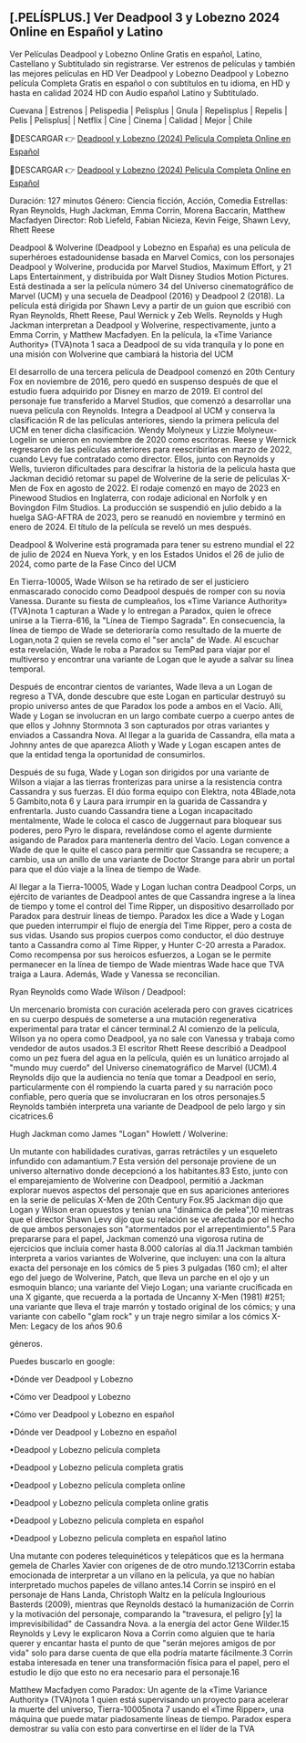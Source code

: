 ## [.PELÍSPLUS.] Ver Deadpool 3 y Lobezno 2024 Online en Español y Latino

Ver Películas Deadpool y Lobezno Online Gratis en español, Latino, Castellano y Subtitulado sin registrarse. Ver estrenos de películas y también las mejores películas en HD Ver Deadpool y Lobezno Deadpool y Lobezno película Completa Gratis en español o con subtítulos en tu idioma, en HD y hasta en calidad 2024 HD con Audio español Latino y Subtitulado.

Cuevana | Estrenos | Pelispedia | Pelisplus | Gnula | Repelisplus | Repelis | Pelis | Pelisplus| | Netflix | Cine | Cinema | Calidad | Mejor | Chile

🔴DESCARGAR 👉 [Deadpool y Lobezno (2024) Pelicula Completa Online en Español](https://cornercinema.com/es/movie/533535)

🔴DESCARGAR 👉 [Deadpool y Lobezno (2024) Pelicula Completa Online en Español](https://cornercinema.com/es/movie/533535)

Duración: 127 minutos Género: Ciencia ficción, Acción, Comedia Estrellas: Ryan Reynolds, Hugh Jackman, Emma Corrin, Morena Baccarin, Matthew Macfadyen Director: Rob Liefeld, Fabian Nicieza, Kevin Feige, Shawn Levy, Rhett Reese

Deadpool & Wolverine (Deadpool y Lobezno en España) es una película de superhéroes estadounidense basada en Marvel Comics, con los personajes Deadpool y Wolverine, producida por Marvel Studios, Maximum Effort, y 21 Laps Entertainment, y distribuida por Walt Disney Studios Motion Pictures. Está destinada a ser la película número 34 del Universo cinematográfico de Marvel (UCM) y una secuela de Deadpool (2016) y Deadpool 2 (2018). La película está dirigida por Shawn Levy a partir de un guion que escribió con Ryan Reynolds, Rhett Reese, Paul Wernick y Zeb Wells. Reynolds y Hugh Jackman interpretan a Deadpool y Wolverine, respectivamente, junto a Emma Corrin, y Matthew Macfadyen. En la película, la «Time Variance Authority» (TVA)nota 1​ saca a Deadpool de su vida tranquila y lo pone en una misión con Wolverine que cambiará la historia del UCM

El desarrollo de una tercera película de Deadpool comenzó en 20th Century Fox en noviembre de 2016, pero quedó en suspenso después de que el estudio fuera adquirido por Disney en marzo de 2019. El control del personaje fue transferido a Marvel Studios, que comenzó a desarrollar una nueva película con Reynolds. Integra a Deadpool al UCM y conserva la clasificación R de las películas anteriores, siendo la primera película del UCM en tener dicha clasificación. Wendy Molyneux y Lizzie Molyneux-Logelin se unieron en noviembre de 2020 como escritoras. Reese y Wernick regresaron de las películas anteriores para reescribirlas en marzo de 2022, cuando Levy fue contratado como director. Ellos, junto con Reynolds y Wells, tuvieron dificultades para descifrar la historia de la película hasta que Jackman decidió retomar su papel de Wolverine de la serie de películas X-Men de Fox en agosto de 2022. El rodaje comenzó en mayo de 2023 en Pinewood Studios en Inglaterra, con rodaje adicional en Norfolk y en Bovingdon Film Studios. La producción se suspendió en julio debido a la huelga SAG-AFTRA de 2023, pero se reanudó en noviembre y terminó en enero de 2024. El título de la película se reveló un mes después.

Deadpool & Wolverine está programada para tener su estreno mundial el 22 de julio de 2024 en Nueva York, y en los Estados Unidos el 26 de julio de 2024, como parte de la Fase Cinco del UCM

En Tierra-10005, Wade Wilson se ha retirado de ser el justiciero enmascarado conocido como Deadpool después de romper con su novia Vanessa. Durante su fiesta de cumpleaños, los «Time Variance Authority» (TVA)nota 1​ capturan a Wade y lo entregan a Paradox, quien le ofrece unirse a la Tierra-616, la "Línea de Tiempo Sagrada". En consecuencia, la línea de tiempo de Wade se deterioraría como resultado de la muerte de Logan,nota 2​ quien se revela como el "ser ancla" de Wade. Al escuchar esta revelación, Wade le roba a Paradox su TemPad para viajar por el multiverso y encontrar una variante de Logan que le ayude a salvar su línea temporal.

Después de encontrar cientos de variantes, Wade lleva a un Logan de regreso a TVA, donde descubre que este Logan en particular destruyó su propio universo antes de que Paradox los pode a ambos en el Vacío. Allí, Wade y Logan se involucran en un largo combate cuerpo a cuerpo antes de que ellos y Johnny Stormnota 3​ son capturados por otras variantes y enviados a Cassandra Nova. Al llegar a la guarida de Cassandra, ella mata a Johnny antes de que aparezca Alioth y Wade y Logan escapen antes de que la entidad tenga la oportunidad de consumirlos.

Después de su fuga, Wade y Logan son dirigidos por una variante de Wilson a viajar a las tierras fronterizas para unirse a la resistencia contra Cassandra y sus fuerzas. El dúo forma equipo con Elektra, nota 4​ Blade,nota 5​ Gambito,nota 6​ y Laura para irrumpir en la guarida de Cassandra y enfrentarla. Justo cuando Cassandra tiene a Logan incapacitado mentalmente, Wade le coloca el casco de Juggernaut para bloquear sus poderes, pero Pyro le dispara, revelándose como el agente durmiente asigando de Paradox para mantenerla dentro del Vacío. Logan convence a Wade de que le quite el casco para permitir que Cassandra se recupere; a cambio, usa un anillo de una variante de Doctor Strange para abrir un portal para que el dúo viaje a la línea de tiempo de Wade.

Al llegar a la Tierra-10005, Wade y Logan luchan contra Deadpool Corps, un ejército de variantes de Deadpool antes de que Cassandra ingrese a la línea de tiempo y tome el control del Time Ripper, un dispositivo desarrollado por Paradox para destruir líneas de tiempo. Paradox les dice a Wade y Logan que pueden interrumpir el flujo de energía del Time Ripper, pero a costa de sus vidas. Usando sus propios cuerpos como conductor, el dúo destruye tanto a Cassandra como al Time Ripper, y Hunter C-20 arresta a Paradox. Como recompensa por sus heroicos esfuerzos, a Logan se le permite permanecer en la línea de tiempo de Wade mientras Wade hace que TVA traiga a Laura. Además, Wade y Vanessa se reconcilian.

Ryan Reynolds como Wade Wilson / Deadpool:

Un mercenario bromista con curación acelerada pero con graves cicatrices en su cuerpo después de someterse a una mutación regenerativa experimental para tratar el cáncer terminal.2​ Al comienzo de la película, Wilson ya no opera como Deadpool, ya no sale con Vanessa y trabaja como vendedor de autos usados.3​ El escritor Rhett Reese describió a Deadpool como un pez fuera del agua en la película, quién es un lunático arrojado al "mundo muy cuerdo" del Universo cinematográfico de Marvel (UCM).4​ Reynolds dijo que la audiencia no tenía que tomar a Deadpool en serio, particularmente con él rompiendo la cuarta pared y su narración poco confiable, pero quería que se involucraran en los otros personajes.5​ Reynolds también interpreta una variante de Deadpool de pelo largo y sin cicatrices.6​

Hugh Jackman como James "Logan" Howlett / Wolverine:

Un mutante con habilidades curativas, garras retráctiles y un esqueleto infundido con adamantium.7​ Esta versión del personaje proviene de un universo alternativo donde decepcionó a los habitantes.8​3​ Esto, junto con el emparejamiento de Wolverine con Deadpool, permitió a Jackman explorar nuevos aspectos del personaje que en sus apariciones anteriores en la serie de películas X-Men de 20th Century Fox.9​5​ Jackman dijo que Logan y Wilson eran opuestos y tenían una "dinámica de pelea",10​ mientras que el director Shawn Levy dijo que su relación se ve afectada por el hecho de que ambos personajes son "atormentados por el arrepentimiento".5​ Para prepararse para el papel, Jackman comenzó una vigorosa rutina de ejercicios que incluía comer hasta 8.000 calorías al día.11​ Jackman también interpreta a varios variantes de Wolverine, que incluyen: una con la altura exacta del personaje en los cómics de 5 pies 3 pulgadas (160 cm); el alter ego del juego de Wolverine, Patch, que lleva un parche en el ojo y un esmoquin blanco; una variante del Viejo Logan; una variante crucificada en una X gigante, que recuerda a la portada de Uncanny X-Men (1981) #251; una variante que lleva el traje marrón y tostado original de los cómics; y una variante con cabello "glam rock" y un traje negro similar a los cómics X-Men: Legacy de los años 90.6​

géneros.

Puedes buscarlo en google:

•Dónde ver Deadpool y Lobezno

•Cómo ver Deadpool y Lobezno

•Cómo ver Deadpool y Lobezno en español

•Dónde ver Deadpool y Lobezno en español

•Deadpool y Lobezno película completa

•Deadpool y Lobezno película completa gratis

•Deadpool y Lobezno película completa online

•Deadpool y Lobezno película completa online gratis

•Deadpool y Lobezno pelicula completa en español

•Deadpool y Lobezno pelicula completa en español latino

Una mutante con poderes telequinéticos y telepáticos que es la hermana gemela de Charles Xavier con orígenes de de otro mundo.12​13​ Corrin estaba emocionada de interpretar a un villano en la película, ya que no habían interpretado muchos papeles de villano antes.14​ Corrin se inspiró en el personaje de Hans Landa, Christoph Waltz en la película Inglourious Basterds (2009), mientras que Reynolds destacó la humanización de Corrin y la motivación del personaje, comparando la "travesura, el peligro [y] la imprevisibilidad" de Cassandra Nova. a la energía del actor Gene Wilder.15​ Reynolds y Levy le explicaron Nova a Corrin como alguien que te haría querer y encantar hasta el punto de que "serán mejores amigos de por vida" solo para darse cuenta de que ella podría matarte fácilmente.3​ Corrin estaba interesada en tener una transformación física para el papel, pero el estudio le dijo que esto no era necesario para el personaje.16​

Matthew Macfadyen como Paradox: Un agente de la «Time Variance Authority» (TVA)nota 1​ quien está supervisando un proyecto para acelerar la muerte del universo, Tierra-10005nota 7​ usando el «Time Ripper», una máquina que puede matar piadosamente líneas de tiempo. Paradox espera demostrar su valía con esto para convertirse en el líder de la TVA
